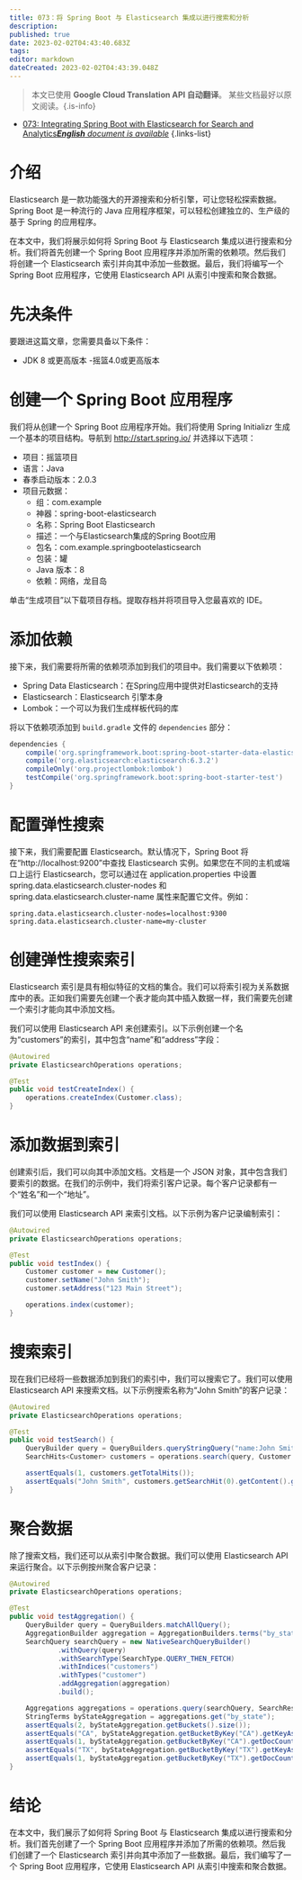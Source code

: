 ```yaml
---
title: 073：将 Spring Boot 与 Elasticsearch 集成以进行搜索和分析
description: 
published: true
date: 2023-02-02T04:43:40.683Z
tags: 
editor: markdown
dateCreated: 2023-02-02T04:43:39.048Z
---
```


> 本文已使用 **Google Cloud Translation API 自动翻译**。
某些文档最好以原文阅读。{.is-info}



- [073: Integrating Spring Boot with Elasticsearch for Search and Analytics***English** document is available*](/en/Knowledge-base/Spring-Boot/Learning/073-integrating-spring-boot-with-elasticsearch-for-search-and-analytics)
{.links-list}


# 介绍

Elasticsearch 是一款功能强大的开源搜索和分析引擎，可让您轻松探索数据。 Spring Boot 是一种流行的 Java 应用程序框架，可以轻松创建独立的、生产级的基于 Spring 的应用程序。

在本文中，我们将展示如何将 Spring Boot 与 Elasticsearch 集成以进行搜索和分析。我们将首先创建一个 Spring Boot 应用程序并添加所需的依赖项。然后我们将创建一个 Elasticsearch 索引并向其中添加一些数据。最后，我们将编写一个 Spring Boot 应用程序，它使用 Elasticsearch API 从索引中搜索和聚合数据。

# 先决条件

要跟进这篇文章，您需要具备以下条件：

- JDK 8 或更高版本
-摇篮4.0或更高版本

# 创建一个 Spring Boot 应用程序

我们将从创建一个 Spring Boot 应用程序开始。我们将使用 Spring Initializr 生成一个基本的项目结构。导航到 http://start.spring.io/ 并选择以下选项：

- 项目：摇篮项目
- 语言：Java
- 春季启动版本：2.0.3
- 项目元数据：
  - 组：com.example
  - 神器：spring-boot-elasticsearch
  - 名称：Spring Boot Elasticsearch
  - 描述：一个与Elasticsearch集成的Spring Boot应用
  - 包名：com.example.springbootelasticsearch
  - 包装：罐
  - Java 版本：8
  - 依赖：网络，龙目岛

单击“生成项目”以下载项目存档。提取存档并将项目导入您最喜欢的 IDE。

# 添加依赖

接下来，我们需要将所需的依赖项添加到我们的项目中。我们需要以下依赖项：

- Spring Data Elasticsearch：在Spring应用中提供对Elasticsearch的支持
- Elasticsearch：Elasticsearch 引擎本身
- Lombok：一个可以为我们生成样板代码的库

将以下依赖项添加到 `build.gradle` 文件的 `dependencies` 部分：

```groovy
dependencies {
    compile('org.springframework.boot:spring-boot-starter-data-elasticsearch')
    compile('org.elasticsearch:elasticsearch:6.3.2')
    compileOnly('org.projectlombok:lombok')
    testCompile('org.springframework.boot:spring-boot-starter-test')
}
```

# 配置弹性搜索

接下来，我们需要配置 Elasticsearch。默认情况下，Spring Boot 将在“http://localhost:9200”中查找 Elasticsearch 实例。如果您在不同的主机或端口上运行 Elasticsearch，您可以通过在 application.properties 中设置 spring.data.elasticsearch.cluster-nodes 和 spring.data.elasticsearch.cluster-name 属性来配置它文件。例如：

```properties
spring.data.elasticsearch.cluster-nodes=localhost:9300
spring.data.elasticsearch.cluster-name=my-cluster
```

# 创建弹性搜索索引

Elasticsearch 索引是具有相似特征的文档的集合。我们可以将索引视为关系数据库中的表。正如我们需要先创建一个表才能向其中插入数据一样，我们需要先创建一个索引才能向其中添加文档。

我们可以使用 Elasticsearch API 来创建索引。以下示例创建一个名为“customers”的索引，其中包含“name”和“address”字段：

```java
@Autowired
private ElasticsearchOperations operations;

@Test
public void testCreateIndex() {
    operations.createIndex(Customer.class);
}
```

# 添加数据到索引

创建索引后，我们可以向其中添加文档。文档是一个 JSON 对象，其中包含我们要索引的数据。在我们的示例中，我们将索引客户记录。每个客户记录都有一个“姓名”和一个“地址”。

我们可以使用 Elasticsearch API 来索引文档。以下示例为客户记录编制索引：

```java
@Autowired
private ElasticsearchOperations operations;

@Test
public void testIndex() {
    Customer customer = new Customer();
    customer.setName("John Smith");
    customer.setAddress("123 Main Street");

    operations.index(customer);
}
```

# 搜索索引

现在我们已经将一些数据添加到我们的索引中，我们可以搜索它了。我们可以使用 Elasticsearch API 来搜索文档。以下示例搜索名称为“John Smith”的客户记录：

```java
@Autowired
private ElasticsearchOperations operations;

@Test
public void testSearch() {
    QueryBuilder query = QueryBuilders.queryStringQuery("name:John Smith");
    SearchHits<Customer> customers = operations.search(query, Customer.class);

    assertEquals(1, customers.getTotalHits());
    assertEquals("John Smith", customers.getSearchHit(0).getContent().getName());
}
```

# 聚合数据

除了搜索文档，我们还可以从索引中聚合数据。我们可以使用 Elasticsearch API 来运行聚合。以下示例按州聚合客户记录：

```java
@Autowired
private ElasticsearchOperations operations;

@Test
public void testAggregation() {
    QueryBuilder query = QueryBuilders.matchAllQuery();
    AggregationBuilder aggregation = AggregationBuilders.terms("by_state").field("address.state");
    SearchQuery searchQuery = new NativeSearchQueryBuilder()
            .withQuery(query)
            .withSearchType(SearchType.QUERY_THEN_FETCH)
            .withIndices("customers")
            .withTypes("customer")
            .addAggregation(aggregation)
            .build();

    Aggregations aggregations = operations.query(searchQuery, SearchResponse::getAggregations);
    StringTerms byStateAggregation = aggregations.get("by_state");
    assertEquals(2, byStateAggregation.getBuckets().size());
    assertEquals("CA", byStateAggregation.getBucketByKey("CA").getKeyAsString());
    assertEquals(1, byStateAggregation.getBucketByKey("CA").getDocCount());
    assertEquals("TX", byStateAggregation.getBucketByKey("TX").getKeyAsString());
    assertEquals(1, byStateAggregation.getBucketByKey("TX").getDocCount());
}
```

# 结论

在本文中，我们展示了如何将 Spring Boot 与 Elasticsearch 集成以进行搜索和分析。我们首先创建了一个 Spring Boot 应用程序并添加了所需的依赖项。然后我们创建了一个 Elasticsearch 索引并向其中添加了一些数据。最后，我们编写了一个 Spring Boot 应用程序，它使用 Elasticsearch API 从索引中搜索和聚合数据。